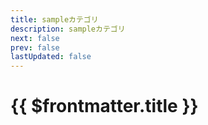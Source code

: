 ```yaml
---
title: sampleカテゴリ
description: sampleカテゴリ
next: false
prev: false
lastUpdated: false
---
```


# {{ $frontmatter.title }}

<script setup>
import { data as posts } from '../../.vitepress/theme/posts.data.mjs'
</script>

<ul>
    <template v-for="post of posts">
        <li v-if="post.url.startsWith('/sample/')">
            <a :href="post.url">{{ post.frontmatter.title }}</a>
        </li>
    </template>
</ul>